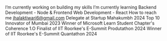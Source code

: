 
I’m currently working on building my skills
I’m currently learning Backend Development - Node & Frontend Web Development - React
How to reach me jhalaktiwari6@gmail.com
Delegate at Startup Mahakumbh 2024 
Top 10 Innovator of Mumbai 2023
Winner of Microsoft Learn Student Chapter's Coherence 1.O
Finalist of IIT Roorkee's E-Summit Produtathon 2024
Winner of IIT Roorkee's E-Summit Quantathon 2024
